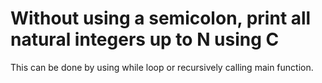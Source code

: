 # Without using a semicolon, print all natural integers up to N using C
This can be done by using while loop or recursively calling main function.